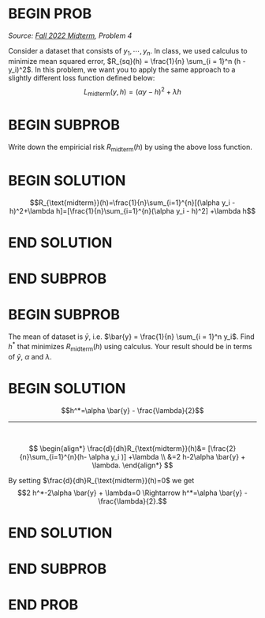 # BEGIN PROB

<i>Source: [Fall 2022 Midterm](../fa22-midterm/index.html), Problem 4</i>

Consider a dataset that consists of $y_1, \cdots, y_n$. In class, we
used calculus to minimize mean squared error,
$R_{sq}(h) = \frac{1}{n} \sum_{i = 1}^n (h - y_i)^2$. In this problem,
we want you to apply the same approach to a slightly different loss
function defined below:
$$L_{\text{midterm}}(y,h)=(\alpha y - h)^2+\lambda h$$

# BEGIN SUBPROB

Write down the empiricial risk $R_{\text{midterm}}(h)$ by
using the above loss function.

# BEGIN SOLUTION

$$R_{\text{midterm}}(h)=\frac{1}{n}\sum_{i=1}^{n}[(\alpha y_i - h)^2+\lambda h]=[\frac{1}{n}\sum_{i=1}^{n}(\alpha y_i - h)^2] +\lambda h$$

# END SOLUTION

# END SUBPROB

# BEGIN SUBPROB

The mean of dataset is $\bar{y}$, i.e.
$\bar{y} = \frac{1}{n} \sum_{i = 1}^n y_i$. Find $h^*$ that minimizes
$R_{\text{midterm}}(h)$ using calculus. Your result should be in terms
of $\bar{y}$, $\alpha$ and $\lambda$.

# BEGIN SOLUTION

$$h^*=\alpha \bar{y} - \frac{\lambda}{2}$$

___

<br>

$$
\begin{align*}
\frac{d}{dh}R_{\text{midterm}}(h)&= [\frac{2}{n}\sum_{i=1}^{n}(h- \alpha y_i  )] +\lambda \\
&=2 h-2\alpha \bar{y} + \lambda.
\end{align*}
$$

By setting $\frac{d}{dh}R_{\text{midterm}}(h)=0$ we get
$$2 h^*-2\alpha \bar{y} + \lambda=0 \Rightarrow h^*=\alpha \bar{y} - \frac{\lambda}{2}.$$

# END SOLUTION

# END SUBPROB

# END PROB